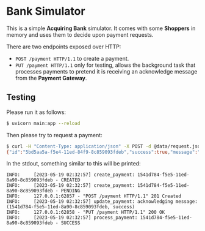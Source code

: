 # Bank Simulator

This is a simple **Acquiring Bank** simulator. It comes with some **Shoppers** in memory and uses them to decide upon payment requests.

There are two endpoints exposed over HTTP:

- `POST /payment HTTP/1.1` to create a payment.
- `PUT /payment HTTP/1.1` only for testing, allows the background task that processes payments to pretend it is receiving an acknowledge message from the **Payment Gateway**.

## Testing

Please run it as follows:

```bash
$ uvicorn main:app --reload
```

Then please try to request a payment:

```bash
$ curl -H "Content-Type: application/json" -X POST -d @data/request.json http://127.0.0.1:8000/payment
{"id":"5bd5aa5a-f5e4-11ed-84f9-8c859093fdeb","success":true,"message":"payment request created"}
```

In the stdout, something similar to this will be printed:

```
INFO:     [2023-05-19 02:32:57] create_payment: 1541d784-f5e5-11ed-8a90-8c859093fdeb - CREATED
INFO:     [2023-05-19 02:32:57] create_payment: 1541d784-f5e5-11ed-8a90-8c859093fdeb - PENDING
INFO:     127.0.0.1:62857 - "POST /payment HTTP/1.1" 201 Created
INFO:     [2023-05-19 02:32:57] update_payment: acknowledging message: (1541d784-f5e5-11ed-8a90-8c859093fdeb, success)
INFO:     127.0.0.1:62858 - "PUT /payment HTTP/1.1" 200 OK
INFO:     [2023-05-19 02:32:57] process_payment: 1541d784-f5e5-11ed-8a90-8c859093fdeb - SUCCESS
```
